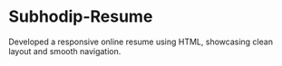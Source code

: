 # Subhodip-Resume
Developed a responsive online resume using HTML, showcasing clean layout and smooth navigation.
